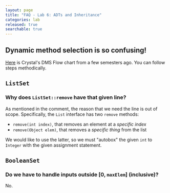 ```yaml
---
layout: page
title: "FAQ - Lab 6: ADTs and Inheritance"
categories: lab
released: true
searchable: true
---
```

## Dynamic method selection is so confusing!

[Here](https://docs.google.com/presentation/d/1l9kslV4XB46fOOyD-hiXxi4sK-lmtFg9rMHRmS7_S5k/edit?usp=sharing) is Crystal's DMS Flow chart from a few semesters ago. You can follow steps methodically.

## `ListSet`

### Why does `ListSet::remove` have that given line?

As mentioned in the comment, the reason that we need the line is out of scope.
Specifically, the `List` interface has two `remove` methods:

- `remove(int index)`, that removes an element at a *specific index*
- `remove(Object elem)`, that removes a *specific thing* from the list

We would like to use the latter, so we must "autobox" the given `int` to
`Integer` with the given assignment statement.

## `BooleanSet`

### Do we have to handle inputs outside \[0, `maxElem`\] (inclusive)?

No.